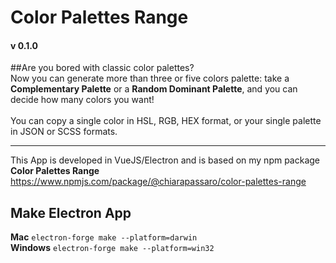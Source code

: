 # Color Palettes Range
#### v 0.1.0
##Are you bored with classic color palettes? <br>
Now you can generate more than three or five colors palette: take a **Complementary Palette** or a **Random Dominant Palette**, and you can decide how many colors you want! <br>
<br>
You can copy a single color in HSL, RGB, HEX format, or your single palette in JSON or SCSS formats.


---
This App is developed in VueJS/Electron and is based on my npm package **Color Palettes Range**
https://www.npmjs.com/package/@chiarapassaro/color-palettes-range

## Make Electron App 
**Mac** `electron-forge make --platform=darwin`<br>
**Windows** `electron-forge make --platform=win32`
